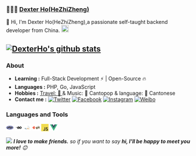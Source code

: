 ### 👨🏼‍💻 [Dexter Ho(HeZhiZheng)](https://hzz.cool)

👋 Hi, I'm Dexter Ho(HeZhiZheng),a passionate self-taught backend developer from China. <img src="https://pic.sopili.net/pub/emoji/twitter/2/72x72/1f1e8-1f1f3.png" width=20 height=20>

[![DexterHo's github stats](https://github-readme-stats.vercel.app/api?username=hezhizheng&show_icons=true&title_color=fff&icon_color=79ff97&text_color=9f9f9f&bg_color=151515)](https://github.com/hezhizheng)
---------------------------------------------------------------------------------------------------------------------------------------------------------------------------------


### About

-  **Learning :** Full-Stack Development :zap: | Open-Source :fire:    
-  **Languages :** PHP, Go, JavaScript
-  **Hobbies :** <a href="https://hzz.cool/travel-map" target="_blank"> Travel: 🧳 </a> &  Music: 🎵 Cantopop   & language: :loudspeaker:  Cantonese 
-  **Contact me :** <a href="https://twitter.com/he_zhizheng" target="_blank"><img src="http://note.youdao.com/yws/public/resource/c07f1b7460e0e29418d043c1aac1c13c/xmlnote/3B423583F24D467699E0A3AC2A84B866/10382" alt="Twitter" width="18px"></a>
<a href="https://www.facebook.com/hezhizheng1026/" target="_blank"><img src="http://note.youdao.com/yws/public/resource/c07f1b7460e0e29418d043c1aac1c13c/xmlnote/F5A680DD347141C1A9EFC79FC5C2C12F/10390" alt="Facebook" width="18px"></a>
<a href="https://www.instagram.com/dexter_ho_cn/" target="_blank"><img src="http://note.youdao.com/yws/public/resource/c07f1b7460e0e29418d043c1aac1c13c/xmlnote/9EBE09358C124E1496BE26413A3C2026/10367" alt="Instagram" width="18px"></a>
<a href="http://weibo.com/u/5675317400" target="_blank"><img src="http://note.youdao.com/yws/public/resource/c07f1b7460e0e29418d043c1aac1c13c/xmlnote/5D61175CBED345008816E2E7FA515F24/10393" alt="Weibo" width="18px"></a>

### Languages and Tools


<code><img height="20" src="https://raw.githubusercontent.com/github/explore/80688e429a7d4ef2fca1e82350fe8e3517d3494d/topics/php/php.png"></code>
<code><img height="20" src="https://raw.githubusercontent.com/github/explore/80688e429a7d4ef2fca1e82350fe8e3517d3494d/topics/go/go.png"></code>
<code><img height="20" src="https://raw.githubusercontent.com/github/explore/80688e429a7d4ef2fca1e82350fe8e3517d3494d/topics/mysql/mysql.png"></code>
<code><img height="20" src="https://raw.githubusercontent.com/github/explore/80688e429a7d4ef2fca1e82350fe8e3517d3494d/topics/git/git.png"></code>
<code><img height="20" src="https://raw.githubusercontent.com/github/explore/80688e429a7d4ef2fca1e82350fe8e3517d3494d/topics/javascript/javascript.png"></code>
<code><img height="20" src="https://raw.githubusercontent.com/github/explore/80688e429a7d4ef2fca1e82350fe8e3517d3494d/topics/vue/vue.png"></code>



<img src="https://media.giphy.com/media/LnQjpWaON8nhr21vNW/giphy.gif" width="60"> <em><b>I love to make friends.</b> so if you want to say <b>hi, I'll be happy to meet you more!</b> 😊</em>
